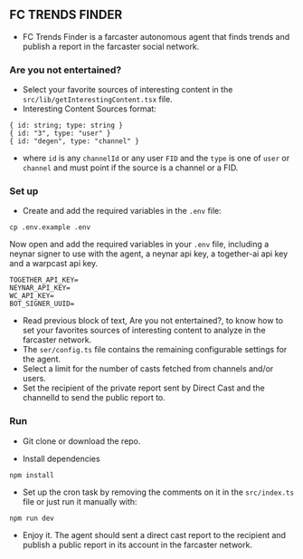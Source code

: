 ## FC TRENDS FINDER 

- FC Trends Finder is a farcaster autonomous agent that finds trends and publish a report in the farcaster social network.

### Are you not entertained? 

- Select your favorite sources of interesting content in the `src/lib/getInterestingContent.tsx` file.
- Interesting Content Sources format:
```
{ id: string; type: string }
{ id: "3", type: "user" }
{ id: "degen", type: "channel" }
```
- where `id` is any `channelId` or any user `FID` and the `type` is one of `user` or `channel` and must point if the source is a channel or a FID.

### Set up

- Create and add the required variables in the `.env` file:
```
cp .env.example .env
```
 Now open and add the required variables in your `.env` file, including a neynar signer to use with the agent, a neynar api key, a together-ai api key and a warpcast api key.
```
TOGETHER_API_KEY=
NEYNAR_API_KEY=
WC_API_KEY=
BOT_SIGNER_UUID=
```
- Read previous block of text, Are you not entertained?, to know how to set your favorites sources of interesting content to analyze in the farcaster network.
- The `ser/config.ts` file contains the remaining configurable settings for the agent.
- Select a limit for the number of casts fetched from channels and/or users.
- Set the recipient of the private report sent by Direct Cast and the channelId to send the public report to.


### Run

- Git clone or download the repo.

- Install dependencies
```
npm install
```

- Set up the cron task by removing the comments on it in the `src/index.ts` file or just run it manually with:
```
npm run dev
```

- Enjoy it. The agent should sent a direct cast report to the recipient and publish a public report in its account in the farcaster network.


